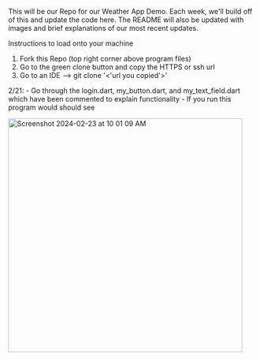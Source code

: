 This will be our Repo for our Weather App Demo. Each week, we'll build off of this and update the code here. The README will also be updated with images and brief explanations of our most recent updates.

Instructions to load onto your machine
1) Fork this Repo (top right corner above program files)
2) Go to the green clone button and copy the HTTPS or ssh url
3) Go to an IDE --> git clone '<'url you copied'>'

2/21: 
    - Go through the login.dart, my_button.dart, and my_text_field.dart which have been commented to explain functionality
    - If you run this program would should see

<img width="475" alt="Screenshot 2024-02-23 at 10 01 09 AM" src="https://github.com/rishikasrinivas/ACMWWeatherDemoApp/assets/118067369/7df923e5-f20d-41de-9115-406bc2ea0dde">
